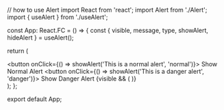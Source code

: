 // how to use Alert
import React from 'react';
import Alert from './Alert';
import { useAlert } from './useAlert';

const App: React.FC = () => {
  const { visible, message, type, showAlert, hideAlert } = useAlert();

  return (
    <div>
      <button onClick={() => showAlert('This is a normal alert', 'normal')}>
        Show Normal Alert
      </button>
      <button onClick={() => showAlert('This is a danger alert', 'danger')}>
        Show Danger Alert
      </button>
      {visible && (
        <Alert message={message} type={type} onClose={hideAlert} />
      )}
    </div>
  );
};

export default App;
